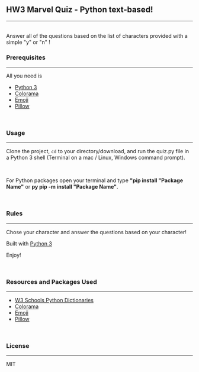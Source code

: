 ## **HW3 Marvel Quiz - Python text-based!**
***
<br>
Answer all of the questions based on the list of characters provided with a simple "y" or "n" !

<br>

### **Prerequisites**
***
All you need is
* [Python 3](https://www.python.org/)
* [Colorama](https://pypi.org/project/colorama/)
* [Emoji](https://pypi.org/project/emoji/)
* [Pillow](https://pypi.org/project/Pillow/)

<br>



### **Usage** 
***
Clone the project, <code>cd</code> to your directory/download, and run the quiz.py file in a Python 3 shell (Terminal on a mac / Linux, Windows command prompt).

<br>

For Python packages open your terminal and type __"pip install "Package Name"__
or __py pip -m install "Package Name"__.

<br>

### **Rules**
***  

Chose your character and answer the questions based on your character!


Built with [Python 3](https://www.python.org/doc/)

Enjoy!

<br>

### **Resources and Packages Used** 
***

* [W3 Schools Python Dictionaries](https://www.w3schools.com/python/python_dictionaries.asp) 
* [Colorama](https://pypi.org/project/colorama/)
* [Emoji](https://pypi.org/project/emoji/)
* [Pillow](https://pypi.org/project/Pillow/)
<br>

### **License** 
***
MIT
